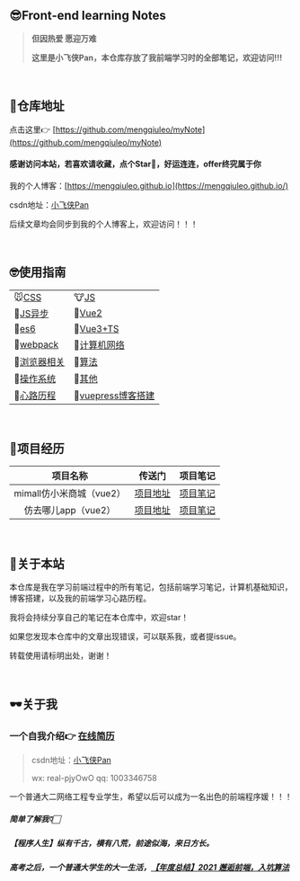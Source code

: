 ## 😎Front-end learning Notes

> **但因热爱 愿迎万难**
>
> **这里是小飞侠Pan，本仓库存放了我前端学习时的全部笔记，欢迎访问!!!**



<br/>

## 🧐仓库地址

点击这里👉 [https://github.com/mengqiuleo/myNote](https://github.com/mengqiuleo/myNote)

#### 感谢访问本站，若喜欢请收藏，点个Star🥳，好运连连，offer终究属于你

我的个人博客：[https://mengqiuleo.github.io](https://mengqiuleo.github.io/)

csdn地址：[小飞侠Pan](https://blog.csdn.net/weixin_52834435?type=blog)

后续文章均会同步到我的个人博客上，欢迎访问！！！

<br/>

## 🤓使用指南

|                                                              |                                                              |
| :----------------------------------------------------------- | ------------------------------------------------------------ |
| 🐭[CSS](https://github.com/mengqiuleo/myNote/tree/main/css)   | 🐮[JS](https://github.com/mengqiuleo/myNote/tree/main/JavaScript) |
| 🐯[JS异步](https://github.com/mengqiuleo/myNote/tree/main/JS%E5%BC%82%E6%AD%A5) | 🐰[Vue2](https://github.com/mengqiuleo/myNote/tree/main/vue)  |
| 🐲[es6](https://github.com/mengqiuleo/myNote/tree/main/es6)   | 🐍[Vue3+TS](https://github.com/mengqiuleo/myNote/tree/main/vue3%2BTS) |
| 🐎[webpack](https://github.com/mengqiuleo/myNote/tree/main/webpack) | 🐐[计算机网络](https://github.com/mengqiuleo/myNote/tree/main/%E8%AE%A1%E7%BD%91) |
| 🙉[浏览器相关](https://github.com/mengqiuleo/myNote/tree/main/%E6%B5%8F%E8%A7%88%E5%99%A8) | 🐔[算法](https://github.com/mengqiuleo/myNote/tree/main/%E7%AE%97%E6%B3%95) |
| 🐶[操作系统](https://github.com/mengqiuleo/myNote/tree/main/%E6%93%8D%E4%BD%9C%E7%B3%BB%E7%BB%9F) | 🐷[其他](https://github.com/mengqiuleo/myNote/tree/main/%E5%85%B6%E4%BB%96/git) |
| 💭[心路历程](https://github.com/mengqiuleo/myNote/tree/main/%E5%BF%83%E8%B7%AF%E5%8E%86%E7%A8%8B) | 📄[vuepress博客搭建](https://github.com/mengqiuleo/myNote/tree/main/blog) |

<br/>

## 🥳项目经历

|         项目名称         |                      传送门                      |                           项目笔记                           |
| :----------------------: | :----------------------------------------------: | :----------------------------------------------------------: |
| mimall仿小米商城（vue2） | [项目地址](https://github.com/mengqiuleo/mimall) | [项目笔记](https://blog.csdn.net/weixin_52834435/article/details/124681288) |
|   仿去哪儿app（vue2）    | [项目地址](https://github.com/mengqiuleo/travel) | [项目笔记](https://blog.csdn.net/weixin_52834435/article/details/123059722) |

<br/>

## 📢关于本站

本仓库是我在学习前端过程中的所有笔记，包括前端学习笔记，计算机基础知识，博客搭建，以及我的前端学习心路历程。

我将会持续分享自己的笔记在本仓库中，欢迎star！

如果您发现本仓库中的文章出现错误，可以联系我，或者提issue。

转载使用请标明出处，谢谢！

<br/>

## 🕶关于我

### 一个自我介绍👉 [在线简历](https://mengqiuleo.github.io/resume/)

> csdn地址：[小飞侠Pan](https://blog.csdn.net/weixin_52834435?type=blog)
>
> wx: real-pjyOwO  qq: 1003346758

一个普通大二网络工程专业学生，希望以后可以成为一名出色的前端程序媛！！！



##### 简单了解我👇🏻

##### 【程序人生】纵有千古，横有八荒，前途似海，来日方长。

##### 高考之后，一个普通大学生的大一生活，[【年度总结】2021 邂逅前端，入坑算法](https://blog.csdn.net/weixin_52834435/article/details/125145205?spm=1001.2014.3001.5502)

